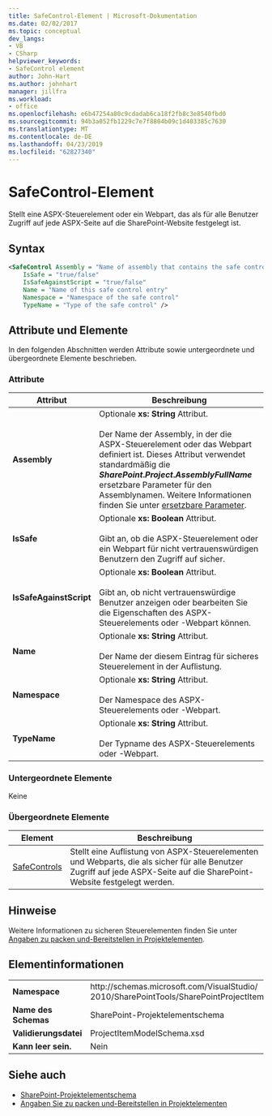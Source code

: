 ```yaml
---
title: SafeControl-Element | Microsoft-Dokumentation
ms.date: 02/02/2017
ms.topic: conceptual
dev_langs:
- VB
- CSharp
helpviewer_keywords:
- SafeControl element
author: John-Hart
ms.author: johnhart
manager: jillfra
ms.workload:
- office
ms.openlocfilehash: e6b47254a80c9cdadab6ca18f2fb8c3e8540fbd0
ms.sourcegitcommit: 94b3a052fb1229c7e7f8804b09c1d403385c7630
ms.translationtype: MT
ms.contentlocale: de-DE
ms.lasthandoff: 04/23/2019
ms.locfileid: "62827340"
---
```

# <a name="safecontrol-element"></a>SafeControl-Element
  Stellt eine ASPX-Steuerelement oder ein Webpart, das als für alle Benutzer Zugriff auf jede ASPX-Seite auf die SharePoint-Website festgelegt ist.

## <a name="syntax"></a>Syntax

```xml
<SafeControl Assembly = "Name of assembly that contains the safe control"
    IsSafe = "true/false"
    IsSafeAgainstScript = "true/false"
    Name = "Name of this safe control entry"
    Namespace = "Namespace of the safe control"
    TypeName = "Type of the safe control" />
```

## <a name="attributes-and-elements"></a>Attribute und Elemente
 In den folgenden Abschnitten werden Attribute sowie untergeordnete und übergeordnete Elemente beschrieben.

### <a name="attributes"></a>Attribute

|Attribut|Beschreibung|
|---------------|-----------------|
|**Assembly**|Optionale **xs: String** Attribut.<br /><br /> Der Name der Assembly, in der die ASPX-Steuerelement oder das Webpart definiert ist. Dieses Attribut verwendet standardmäßig die **$SharePoint.Project.AssemblyFullName$** ersetzbare Parameter für den Assemblynamen. Weitere Informationen finden Sie unter [ersetzbare Parameter](../sharepoint/replaceable-parameters.md).|
|**IsSafe**|Optionale **xs: Boolean** Attribut.<br /><br /> Gibt an, ob die ASPX-Steuerelement oder ein Webpart für nicht vertrauenswürdigen Benutzern den Zugriff auf sicher.|
|**IsSafeAgainstScript**|Optionale **xs: Boolean** Attribut.<br /><br /> Gibt an, ob nicht vertrauenswürdige Benutzer anzeigen oder bearbeiten Sie die Eigenschaften des ASPX-Steuerelements oder -Webpart können.|
|**Name**|Optionale **xs: String** Attribut.<br /><br /> Der Name der diesem Eintrag für sicheres Steuerelement in der Auflistung.|
|**Namespace**|Optionale **xs: String** Attribut.<br /><br /> Der Namespace des ASPX-Steuerelements oder -Webpart.|
|**TypeName**|Optionale **xs: String** Attribut.<br /><br /> Der Typname des ASPX-Steuerelements oder -Webpart.|

### <a name="child-elements"></a>Untergeordnete Elemente
 Keine

### <a name="parent-elements"></a>Übergeordnete Elemente

|Element|Beschreibung|
|-------------|-----------------|
|[SafeControls](../sharepoint/safecontrols-element.md)|Stellt eine Auflistung von ASPX-Steuerelementen und Webparts, die als sicher für alle Benutzer Zugriff auf jede ASPX-Seite auf die SharePoint-Website festgelegt werden.|

## <a name="remarks"></a>Hinweise
 Weitere Informationen zu sicheren Steuerelementen finden Sie unter [Angaben zu packen und-Bereitstellen in Projektelementen](../sharepoint/providing-packaging-and-deployment-information-in-project-items.md).

## <a name="element-information"></a>Elementinformationen

|||
|-|-|
|**Namespace**|http:\/\/schemas.microsoft.com/VisualStudio/<br>2010/SharePointTools/SharePointProjectItemModel|
|**Name des Schemas**|SharePoint-Projektelementschema|
|**Validierungsdatei**|ProjectItemModelSchema.xsd|
|**Kann leer sein.**|Nein|

## <a name="see-also"></a>Siehe auch
- [SharePoint-Projektelementschema](../sharepoint/sharepoint-project-item-schema-reference.md)
- [Angaben Sie zu packen und-Bereitstellen in Projektelementen](../sharepoint/providing-packaging-and-deployment-information-in-project-items.md)
